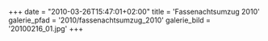 +++
date = "2010-03-26T15:47:01+02:00"
title = 'Fassenachtsumzug 2010'
galerie_pfad = '2010/fassenachtsumzug_2010'
galerie_bild = '20100216_01.jpg'
+++

      